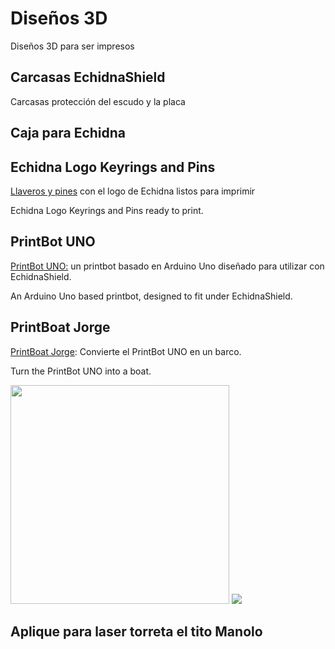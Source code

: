 # Diseños 3D
Diseños 3D para ser impresos

## Carcasas EchidnaShield
Carcasas protección del escudo y la placa

## Caja para Echidna

## Echidna Logo Keyrings and Pins
[Llaveros y pines](https://github.com/EchidnaShield/Recursos/tree/master/Dise%C3%B1os3D/Keyrings%20and%20pins) con el logo de Echidna listos para imprimir

Echidna Logo Keyrings and Pins ready to print. 

## PrintBot UNO

[PrintBot UNO:](https://github.com/EchidnaShield/Recursos/tree/master/Dise%C3%B1os3D/Printbot) un printbot basado en Arduino Uno diseñado para utilizar con EchidnaShield.

An Arduino Uno based printbot, designed to fit under EchidnaShield. 

## PrintBoat Jorge
[PrintBoat Jorge](https://github.com/EchidnaShield/Recursos/tree/master/Dise%C3%B1os3D/PrintBoat): Convierte el  PrintBot UNO en un barco.

Turn the PrintBot UNO into a boat. 

<img src="https://github.com/EchidnaShield/Recursos/tree/master/Dise%C3%B1os3D/PrintBoat" width="350"/> <img src="your_relative_path_here_number_2_large_name" high="250"/> </p>
## Aplique para laser torreta el tito Manolo


